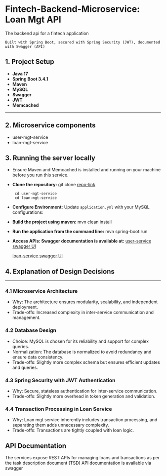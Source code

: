 # Fintech-Backend-Microservice: Loan Mgt API
The backend api for a fintech application

`Built with Spring Boot, secured with Spring Security (JWT), documented with Swagger (API)`

## 1. Project Setup ##
- **Java 17**
- **Spring Boot 3.4.1**
- **Maven**
- **MySQL**
- **Swagger** 
- **JWT**
- **Memcached**

---

## 2. Microservice components
- user-mgt-service
- loan-mgt-service

## 3. Running the server locally ##
-   Ensure Maven and Memcached is installed and running on your machine before you run this service.
- **Clone the repository:** git clone [repo-link](https://github.com/musty-codified/practical-challenge.git)

       cd user-mgt-service
       cd loan-mgt-service
- **Configure Environment:** Update `application.yml` with your MySQL configurations:
- **Build the project using maven:** mvn clean install
- **Run the application from the command line:** mvn spring-boot:run
- **Access APIs: Swagger documentation is available at:**
  [user-service swagger UI](http://localhost:8080/user-mgt-service/api/v1/swagger-ui/index.html#)

  [loan-service swagger UI](http://localhost:8081/loan-mgt-service/api/v1/swagger-ui/index.html#)
 

## 4. Explanation of Design Decisions ##

---
### 4.1 Microservice Architecture
- Why: The architecture ensures modularity, scalability, and independent deployment.
- Trade-offs: Increased complexity in inter-service communication and management.
### 4.2 Database Design
- Choice: MySQL is chosen for its reliability and support for complex queries.
- Normalization: The database is normalized to avoid redundancy and ensure data consistency.
- Trade-offs: Slightly more complex schema but ensures efficient updates and queries.
### 4.3 Spring Security with JWT Authentication
- Why: Secure, stateless authentication for inter-service communication.
- Trade-offs: Slightly more overhead in token generation and validation.
### 4.4 Transaction Processing in Loan Service
- Why: Loan mgt service inherently includes transaction processing, and separating them adds unnecessary complexity.
- Trade-offs: Transactions are tightly coupled with loan logic.

## API Documentation ##
The services expose REST APIs for managing loans and transactions as per the task description document (TSD)
API documentation is available via swagger 















